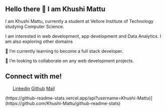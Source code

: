 <!DOCTYPE html>
<html lang="en" data-color-mode="light" data-light-theme="light" data-dark-theme="dark_dimmed">

  <head>
    <meta charset="utf-8">
  <link rel="dns-prefetch" href="https://github.githubassets.com">
  <link rel="dns-prefetch" href="https://avatars.githubusercontent.com">
  <link rel="dns-prefetch" href="https://github-cloud.s3.amazonaws.com">
  <link rel="dns-prefetch" href="https://user-images.githubusercontent.com/">
  <link rel="preconnect" href="https://github.githubassets.com" crossorigin>
  <link rel="preconnect" href="https://avatars.githubusercontent.com">
  <link rel="stylesheet" href="https://maxcdn.bootstrapcdn.com/font-awesome/4.4.0/css/font-awesome.min.css">
  <meta name="viewport" content="width=device-width">
  <link rel="icon" href="assets/img/brand/ts2022.png" type="image/png"><!-- Font Awesome -->
    <link rel="stylesheet" href="assets/libs/@fortawesome/fontawesome-free/css/all.min.css">
    <link rel="stylesheet" href="style.css">
  </head>
  <body>
<h2>Hello there 👋 I am Khushi Mattu</h2> 
<p>I am Khushi Mattu, currently a student at Vellore Institute of Technology studying Computer Science.</p>
<p>I am interested in web development, app development and Data Analytics. I am also exploring other domains<p>
<p>🌱 I’m currently learning to become a full stack developer. </p>
<p>👯 I’m looking to collaborate on any web development projects.</p>
<h2>Connect with me!</h2>
        <ul>
                <a href="https://www.linkedin.com/in/khushi-mattu/" target="_blank" class="fa fa-linkedin-square fa_custom">Linkedin</a>
                <a  href="https://github.com/Khushi-Mattu" target="_blank" class="fa fa-github fa_black">Github</a>
                <a href="mailto: khushimattu10@gmail.com" target="_blank" class="fa fa-envelope fa_red" >Mail</a>
        </ul>
<p></p>
</body>
<!--
**Khushi-Mattu/Khushi-Mattu** is a ✨ _special_ ✨ repository because its `README.md` (this file) appears on your GitHub profile.
Here are some ideas to get you started:
- 🔭 I’m currently working on ...
- 🌱 I’m currently learning ...
- 👯 I’m looking to collaborate on ...
- 🤔 I’m looking for help with ...
- 💬 Ask me about ...
- 📫 How to reach me: ...
- 😄 Pronouns: ...
- ⚡ Fun fact: ...
-->
(https://github-readme-stats.vercel.app/api?username=Khushi-Mattu)](https://github.com/Khushi-Mattu/github-readme-stats)
